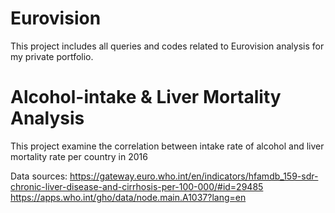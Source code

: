 # Eurovision

This project includes all queries and codes related to Eurovision analysis for my private portfolio. 

# Alcohol-intake & Liver Mortality Analysis

This project examine the correlation between intake rate of alcohol and liver mortality rate per country in 2016

Data sources: 
https://gateway.euro.who.int/en/indicators/hfamdb_159-sdr-chronic-liver-disease-and-cirrhosis-per-100-000/#id=29485
https://apps.who.int/gho/data/node.main.A1037?lang=en
